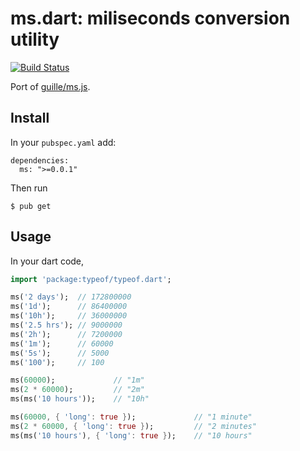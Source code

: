 # ms.dart: miliseconds conversion utility

[![Build Status](https://drone.io/github.com/karan/ms.dart/status.png)](https://drone.io/github.com/karan/ms.dart/latest)

Port of [guille/ms.js](https://github.com/guille/ms.js).

## Install

In your `pubspec.yaml` add:

    dependencies:
      ms: ">=0.0.1"

Then run

    $ pub get

## Usage

In your dart code,

```dart
import 'package:typeof/typeof.dart';
```

```dart
ms('2 days');  // 172800000
ms('1d');      // 86400000
ms('10h');     // 36000000
ms('2.5 hrs'); // 9000000
ms('2h');      // 7200000
ms('1m');      // 60000
ms('5s');      // 5000
ms('100');     // 100
```

```dart
ms(60000);             // "1m"
ms(2 * 60000);         // "2m"
ms(ms('10 hours'));    // "10h"
```

```dart
ms(60000, { 'long': true });             // "1 minute"
ms(2 * 60000, { 'long': true });         // "2 minutes"
ms(ms('10 hours'), { 'long': true });    // "10 hours"
```

